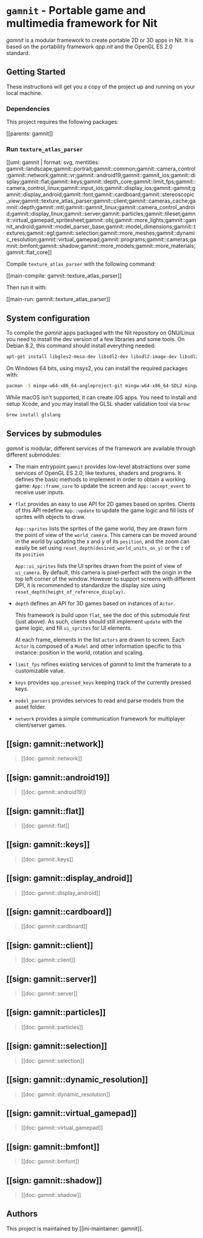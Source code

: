 # `gamnit` - Portable game and multimedia framework for Nit

_gamnit_ is a modular framework to create portable 2D or 3D apps in Nit.
It is based on the portability framework _app.nit_ and the OpenGL ES 2.0 standard.

## Getting Started

These instructions will get you a copy of the project up and running on your local machine.

### Dependencies

This project requires the following packages:

[[parents: gamnit]]

### Run `texture_atlas_parser`

[[uml: gamnit | format: svg, mentities: gamnit::landscape;gamnit::portrait;gamnit::common;gamnit::camera_control;gamnit::network;gamnit::vr;gamnit::android19;gamnit::gamnit_ios;gamnit::display;gamnit::flat;gamnit::keys;gamnit::depth_core;gamnit::limit_fps;gamnit::camera_control_linux;gamnit::input_ios;gamnit::display_ios;gamnit::gamnit;gamnit::display_android;gamnit::font;gamnit::cardboard;gamnit::stereoscopic_view;gamnit::texture_atlas_parser;gamnit::client;gamnit::cameras_cache;gamnit::depth;gamnit::mtl;gamnit::gamnit_linux;gamnit::camera_control_android;gamnit::display_linux;gamnit::server;gamnit::particles;gamnit::tileset;gamnit::virtual_gamepad_spritesheet;gamnit::obj;gamnit::more_lights;gamnit::gamnit_android;gamnit::model_parser_base;gamnit::model_dimensions;gamnit::textures;gamnit::egl;gamnit::selection;gamnit::more_meshes;gamnit::dynamic_resolution;gamnit::virtual_gamepad;gamnit::programs;gamnit::cameras;gamnit::bmfont;gamnit::shadow;gamnit::more_models;gamnit::more_materials;gamnit::flat_core]]

Compile `texture_atlas_parser` with the following command:

[[main-compile: gamnit::texture_atlas_parser]]

Then run it with:

[[main-run: gamnit::texture_atlas_parser]]

## System configuration

To compile the _gamnit_ apps packaged with the Nit repository on GNU/Linux you need to install the dev version of a few libraries and some tools.
On Debian 8.2, this command should install everything needed:

~~~bash
apt-get install libgles2-mesa-dev libsdl2-dev libsdl2-image-dev libsdl2-mixer-dev inkscape
~~~

On Windows 64 bits, using msys2, you can install the required packages with:

~~~bash
pacman -S mingw-w64-x86_64-angleproject-git mingw-w64-x86_64-SDL2 mingw-w64-x86_64-SDL2_image mingw-w64-x86_64-SDL2_mixer
~~~

While macOS isn't supported, it can create iOS apps.
You need to install and setup Xcode, and you may install the GLSL shader validation tool via `brew`:

~~~bash
brew install glslang
~~~

## Services by submodules

_gamnit_ is modular, different services of the framework are available through different submodules:

* The main entrypoint `gamnit` provides low-level abstractions over some services of OpenGL ES 2.0, like textures, shaders and programs.
  It defines the basic methods to implement in order to obtain a working game:
  `App::frame_core` to update the screen and `App::accept_event` to receive user inputs.

* `flat` provides an easy to use API for 2D games based on sprites.
  Clients of this API redefine `App::update` to update the game logic and fill lists of sprites with objects to draw.

  `App::sprites` lists the sprites of the game world, they are drawn form the point of view of the `world_camera`.
  This camera can be moved around in the world by updating the x and y of its `position`,
  and the zoom can easily be set using `reset_depth(desired_world_units_on_y)` or the `z` of its `position`

  `App::ui_sprites` lists the UI sprites drawn from the point of view of `ui_camera`.
  By default, this camera is pixel-perfect with the origin in the top left corner of the window.
  However to support screens with different DPI, it is recommended to standardize
  the display size using `reset_depth(height_of_reference_display)`.

* `depth` defines an API for 3D games based on instances of `Actor`.

  This framework is build upon `flat`, see the doc of this submodule first (just above).
  As such, clients should still implement `update` with the game logic, and fill `ui_sprites` for UI elements.

  At each frame, elements in the list `actors` are drawn to screen.
  Each `Actor` is composed of a `Model` and other information specific to this instance:
  position in the world, rotation and scaling.

* `limit_fps` refines existing services of _gamnit_ to limit the framerate to a customizable value.

* `keys` provides `app.pressed_keys` keeping track of the currently pressed keys.

* `model_parsers` provides services to read and parse models from the asset folder.

* `network` provides a simple communication framework for multiplayer client/server games.

## [[sign: gamnit::network]]

> [[doc: gamnit::network]]

## [[sign: gamnit::android19]]

> [[doc: gamnit::android19]]

## [[sign: gamnit::flat]]

> [[doc: gamnit::flat]]

## [[sign: gamnit::keys]]

> [[doc: gamnit::keys]]

## [[sign: gamnit::display_android]]

> [[doc: gamnit::display_android]]

## [[sign: gamnit::cardboard]]

> [[doc: gamnit::cardboard]]

## [[sign: gamnit::client]]

> [[doc: gamnit::client]]

## [[sign: gamnit::server]]

> [[doc: gamnit::server]]

## [[sign: gamnit::particles]]

> [[doc: gamnit::particles]]

## [[sign: gamnit::selection]]

> [[doc: gamnit::selection]]

## [[sign: gamnit::dynamic_resolution]]

> [[doc: gamnit::dynamic_resolution]]

## [[sign: gamnit::virtual_gamepad]]

> [[doc: gamnit::virtual_gamepad]]

## [[sign: gamnit::bmfont]]

> [[doc: gamnit::bmfont]]

## [[sign: gamnit::shadow]]

> [[doc: gamnit::shadow]]

## Authors

This project is maintained by [[ini-maintainer: gamnit]].
